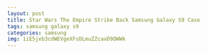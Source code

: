 ```yaml
---
layout: post
title: Star Wars The Empire Strike Back Samsung Galaxy S9 Case
tags: samsung galaxy s9
categories: samsung
img: 1iE5jxb3cdWEVgeXFsDLmuZZcavD9OWWk
---
```

